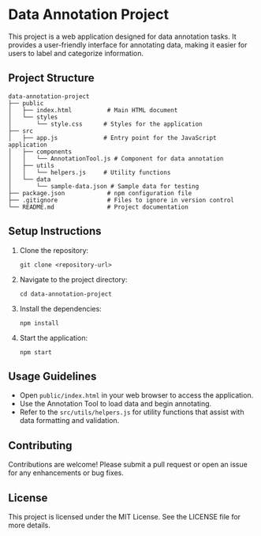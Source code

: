 # Data Annotation Project

This project is a web application designed for data annotation tasks. It provides a user-friendly interface for annotating data, making it easier for users to label and categorize information.

## Project Structure

```
data-annotation-project
├── public
│   ├── index.html          # Main HTML document
│   └── styles
│       └── style.css      # Styles for the application
├── src
│   ├── app.js             # Entry point for the JavaScript application
│   ├── components
│   │   └── AnnotationTool.js # Component for data annotation
│   ├── utils
│   │   └── helpers.js     # Utility functions
│   └── data
│       └── sample-data.json # Sample data for testing
├── package.json            # npm configuration file
├── .gitignore              # Files to ignore in version control
└── README.md               # Project documentation
```

## Setup Instructions

1. Clone the repository:
   ```
   git clone <repository-url>
   ```

2. Navigate to the project directory:
   ```
   cd data-annotation-project
   ```

3. Install the dependencies:
   ```
   npm install
   ```

4. Start the application:
   ```
   npm start
   ```

## Usage Guidelines

- Open `public/index.html` in your web browser to access the application.
- Use the Annotation Tool to load data and begin annotating.
- Refer to the `src/utils/helpers.js` for utility functions that assist with data formatting and validation.

## Contributing

Contributions are welcome! Please submit a pull request or open an issue for any enhancements or bug fixes.

## License

This project is licensed under the MIT License. See the LICENSE file for more details.